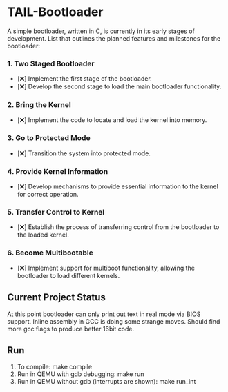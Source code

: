 # TAIL-Bootloader

A simple bootloader, written in C, is currently in its early stages of development. List that outlines the planned features and milestones for the bootloader:

### 1. Two Staged Bootloader
   - [❌] Implement the first stage of the bootloader.
   - [❌] Develop the second stage to load the main bootloader functionality.

### 2. Bring the Kernel
   - [❌] Implement the code to locate and load the kernel into memory.

### 3. Go to Protected Mode
   - [❌] Transition the system into protected mode.

### 4. Provide Kernel Information
   - [❌] Develop mechanisms to provide essential information to the kernel for correct operation.

### 5. Transfer Control to Kernel
   - [❌] Establish the process of transferring control from the bootloader to the loaded kernel.

### 6. Become Multibootable
   - [❌] Implement support for multiboot functionality, allowing the bootloader to load different kernels.

## Current Project Status

At this point bootloader can only print out text in real mode via BIOS support. Inline assembly in GCC is doing some strange moves. Should find more
gcc flags to produce better 16bit code.

## Run

1. To compile: make compile
2. Run in QEMU with gdb debugging: make run
3. Run in QEMU without gdb (interrupts are shown): make run_int

